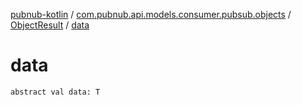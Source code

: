 [pubnub-kotlin](../../index.md) / [com.pubnub.api.models.consumer.pubsub.objects](../index.md) / [ObjectResult](index.md) / [data](./data.md)

# data

`abstract val data: T`